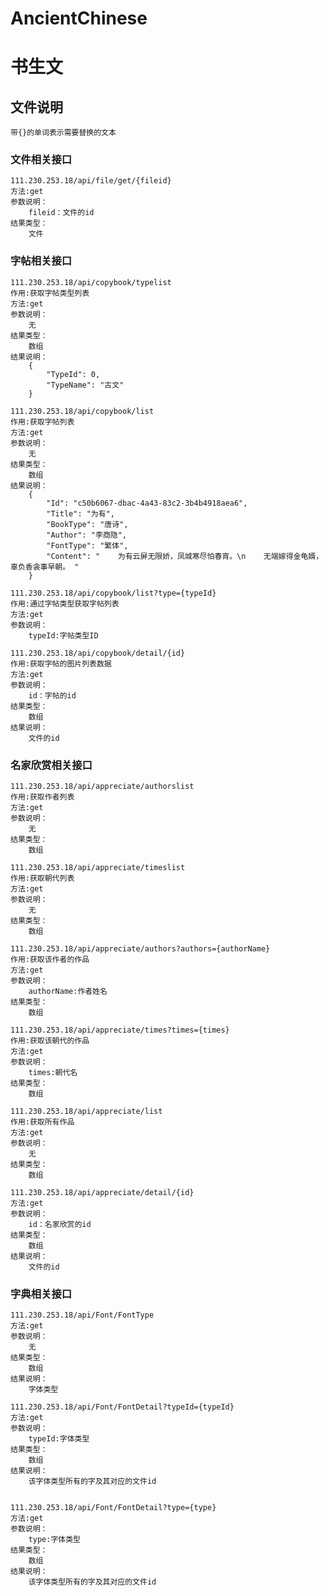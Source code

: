 # AncientChinese
书生文
=====
## 文件说明
    带{}的单词表示需要替换的文本
### 文件相关接口
    111.230.253.18/api/file/get/{fileid}
    方法:get
    参数说明：
        fileid：文件的id
    结果类型：
        文件
### 字帖相关接口
    111.230.253.18/api/copybook/typelist
    作用:获取字帖类型列表
    方法:get
    参数说明：
        无
    结果类型：
        数组
    结果说明：
        {
            "TypeId": 0,
            "TypeName": "古文"
        }
        
    111.230.253.18/api/copybook/list
    作用:获取字帖列表
    方法:get
    参数说明：
        无
    结果类型：
        数组
    结果说明：
        {
            "Id": "c50b6067-dbac-4a43-83c2-3b4b4918aea6",
            "Title": "为有",
            "BookType": "唐诗",
            "Author": "李商隐",
            "FontType": "繁体",
            "Content": "    为有云屏无限娇，凤城寒尽怕春宵。\n    无端嫁得金龟婿，辜负香衾事早朝。 "
        }
     
    111.230.253.18/api/copybook/list?type={typeId}
    作用:通过字帖类型获取字帖列表
    方法:get
    参数说明：
        typeId:字帖类型ID
        
    111.230.253.18/api/copybook/detail/{id}
    作用:获取字帖的图片列表数据
    方法:get
    参数说明：
        id：字帖的id
    结果类型：
        数组
    结果说明：
        文件的id
### 名家欣赏相关接口
    111.230.253.18/api/appreciate/authorslist
    作用:获取作者列表
    方法:get
    参数说明：
        无
    结果类型：
        数组
        
    111.230.253.18/api/appreciate/timeslist
    作用:获取朝代列表
    方法:get
    参数说明：
        无
    结果类型：
        数组
        
    111.230.253.18/api/appreciate/authors?authors={authorName}
    作用:获取该作者的作品
    方法:get
    参数说明：
        authorName:作者姓名
    结果类型：
        数组
        
    111.230.253.18/api/appreciate/times?times={times}
    作用:获取该朝代的作品
    方法:get
    参数说明：
        times:朝代名
    结果类型：
        数组
    
    111.230.253.18/api/appreciate/list
    作用:获取所有作品
    方法:get
    参数说明：
        无
    结果类型：
        数组
    
    111.230.253.18/api/appreciate/detail/{id}
    方法:get
    参数说明：
        id：名家欣赏的id
    结果类型：
        数组
    结果说明：
        文件的id
        
### 字典相关接口
    111.230.253.18/api/Font/FontType
    方法:get
    参数说明：
        无
    结果类型：
        数组
    结果说明：
        字体类型
        
    111.230.253.18/api/Font/FontDetail?typeId={typeId}
    方法:get
    参数说明：
        typeId:字体类型
    结果类型：
        数组
    结果说明：
        该字体类型所有的字及其对应的文件id
        
        
    111.230.253.18/api/Font/FontDetail?type={type}
    方法:get
    参数说明：
        type:字体类型
    结果类型：
        数组
    结果说明：
        该字体类型所有的字及其对应的文件id
